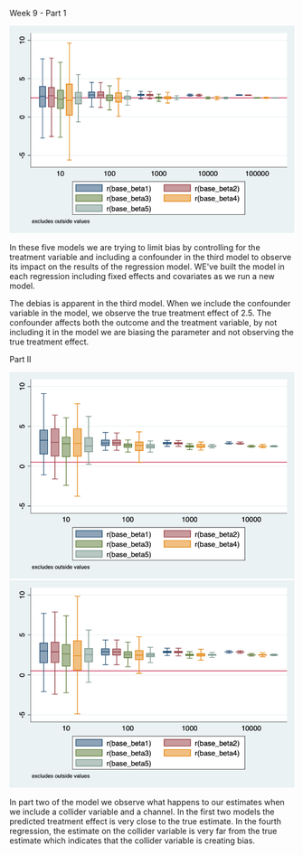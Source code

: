 Week 9 - Part 1

![confounder](confounder.png)

In these five models we are trying to limit bias by controlling for the treatment variable and including a confounder in the third model to observe its impact on the results of the regression model. WE've built the model in each regression including fixed effects and covariates as we run a new model.

The debias is apparent in the third model. When we include the confounder variable in the model, we observe the true treatment effect of 2.5. The confounder affects both the outcome and the treatment variable, by not including it in the model we are biasing the parameter and not observing the true treatment effect.

Part II

![figure1_50simulations](bias_50.png)
![figure2_500simulations](bias_500.png)

In part two of the model we observe what happens to our estimates when we include a collider variable and a channel. In the first two models the predicted treatment effect is very close to the true estimate. In the fourth regression, the estimate on the collider variable is very far from the true estimate which indicates that the collider variable is creating bias. 

